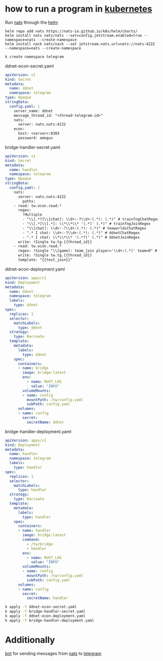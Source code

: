 # how to run a program in [kubernetes](https://kubernetes.io/)
Run [nats](https://github.com/nats-io) through the [helm](https://helm.sh)
```
helm repo add nats https://nats-io.github.io/k8s/helm/charts/
helm install nats nats/nats --set=config.jetstream.enabled=true --namespace=nats --create-namespace
helm install nack nats/nack --set jetstream.nats.url=nats://nats:4222 --namespace=nats --create-namespace
```

```bash
k create namespace telegram
```

ddnet-econ-secret.yaml
```yaml
apiVersion: v1
kind: Secret
metadata:
  name: ddnet
  namespace: telegram
type: Opaque
stringData:
  config.yaml: |
    server_name: ddnet
    message_thread_id: "<thread-telegram-id>"
    nats:
      server: nats.nats:4222
    econ:
      host: <server>:8303
      password: amogus
```

bridge-handler-secret.yaml
```yaml
apiVersion: v1
kind: Secret
metadata:
  name: handler
  namespace: telegram
type: Opaque
stringData:
  config.yaml: |
    nats:
      server: nats.nats:4222
        paths:
    - read: tw.econ.read.*
      regex:
        !Multiple
        - "\\[.*?]\\[chat]: \\d+:-?\\d+:(.*): (.*)" # trainfngChatRegex
        - "\\[.*]\\[.*]: \\*\\*\\* '(.*)' (.*)" # trainfngJoinRegex
        - "\\[chat]: \\d+:-?\\d+:(.*): (.*)" # teeworldsChatRegex
        - ".* I chat: \\d+:-?\\d+:(.*): (.*)" # ddnetChatRegex
        - ".* I chat: \\*\\*\\* '(.*?)' (.*)" # ddnetJoinRegex
      write: !Single tw.tg.{{thread_id}}
    - read: tw.econ.read.*
      regex: !Single "\\[game]: team_join player='\\d+:(.*)' team=0" # teeworldsJoinRegex
      write: !Single tw.tg.{{thread_id}}
      template: "{{text_join}}"
```

ddnet-econ-deployment.yaml
```yaml
apiVersion: apps/v1
kind: Deployment
metadata:
  name: ddnet
  namespace: telegram
  labels:
    type: ddnet
spec:
  replicas: 1
  selector:
    matchLabels:
      type: ddnet
  strategy:
    type: Recreate
  template:
    metadata:
      labels:
        type: ddnet
    spec:
      containers:
      - name: bridge
        image: bridge:latest
        env:
          - name: RUST_LOG
            value: "INFO"
        volumeMounts:
        - name: config
          mountPath: /tw/config.yaml
          subPath: config.yaml
      volumes:
      - name: config
        secret:
          secretName: ddnet
```

bridge-handler-deployment.yaml
```yaml
apiVersion: apps/v1
kind: Deployment
metadata:
  name: handler
  namespace: telegram
  labels:
    type: handler
spec:
  replicas: 1
  selector:
    matchLabels:
      type: handler
  strategy:
    type: Recreate
  template:
    metadata:
      labels:
        type: handler
    spec:
      containers:
      - name: handler
        image: bridge:latest
        command:
          - /tw/bridge
          - handler
        env:
          - name: RUST_LOG
            value: "INFO"
        volumeMounts:
        - name: config
          mountPath: /tw/config.yaml
          subPath: config.yaml
      volumes:
      - name: config
        secret:
          secretName: handler
```

```bash
k apply -f ddnet-econ-secret.yaml 
k apply -f bridge-handler-secret.yaml 
k apply -f ddnet-econ-deployment.yaml 
k apply -f bridge-handler-deployment.yaml
```

# Additionally
[bot](https://github.com/teeworlds-nats/nats-to-telegram) for sending messages from [nats](https://github.com/nats-io) to [telegram](https://telegram.org)
